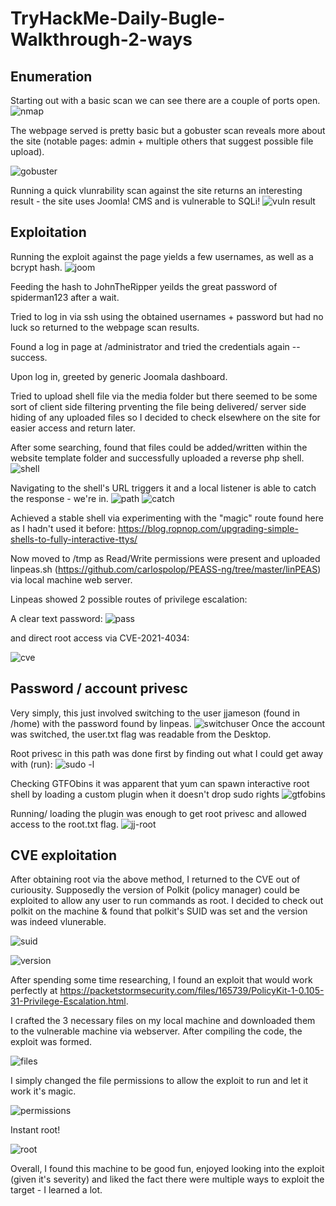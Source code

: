 # TryHackMe-Daily-Bugle-Walkthrough-2-ways

## Enumeration
Starting out with a basic scan we can see there are a couple of ports open.
![nmap](https://user-images.githubusercontent.com/103790652/218285114-f4b6987c-977e-4069-a4fe-c0d36757781e.png)

The webpage served is pretty basic but a gobuster scan reveals more about the site (notable pages: admin + multiple others that suggest possible file upload).

![gobuster](https://user-images.githubusercontent.com/103790652/218285545-78f84b84-78b8-4681-9bf4-2fe41f5f99fe.png)


Running a quick vlunrability scan against the site returns an interesting result - the site uses Joomla! CMS and is vulnerable to SQLi!
![vuln result](https://user-images.githubusercontent.com/103790652/218285261-cada9046-c786-4a7c-932f-7328a8112efc.png)

## Exploitation

Running the exploit against the page yields a few usernames, as well as a bcrypt hash.
![joom](https://user-images.githubusercontent.com/103790652/218285303-8f4b9622-a418-4c18-a0aa-91c69d3053f0.png)

Feeding the hash to JohnTheRipper yeilds the great password of spiderman123 after a wait.

Tried to log in via ssh using the obtained usernames + password but had no luck so returned to the webpage scan results.

Found a log in page at /administrator and tried the credentials again -- success.

Upon log in, greeted by generic Joomala dashboard.

Tried to upload shell file via the media folder but there seemed to be some sort of client side filtering prventing the file being delivered/ server side hiding of any uploaded files so I decided to check elsewhere on the site for easier access and return later.

After some searching, found that files could be added/written within the website template folder and successfully uploaded a reverse php shell.
![shell](https://user-images.githubusercontent.com/103790652/218285526-d0671de3-2257-46bd-928c-f1851e9a6602.png)

Navigating to the shell's URL triggers it and a local listener is able to catch the response - we're in.
![path](https://user-images.githubusercontent.com/103790652/218285613-44560eff-7cdc-41d4-9292-4b8ebdd587e4.png)
![catch](https://user-images.githubusercontent.com/103790652/218285615-231dce4d-4fbe-4f0e-93a5-7400bb196362.png)

Achieved a stable shell via experimenting with the "magic" route found here as I hadn't used it before:
https://blog.ropnop.com/upgrading-simple-shells-to-fully-interactive-ttys/

Now moved to /tmp as Read/Write permissions were present and uploaded linpeas.sh (https://github.com/carlospolop/PEASS-ng/tree/master/linPEAS) via local machine web server.

Linpeas showed 2 possible routes of privilege escalation: 

A clear text password:
![pass](https://user-images.githubusercontent.com/103790652/218285845-5e3ee25c-65e9-4112-a154-f8ecae9abb24.png)

and direct root access via CVE-2021-4034:

![cve](https://user-images.githubusercontent.com/103790652/218285862-1969f37d-9dde-46eb-9605-bc7909a72aeb.png)

## Password / account privesc

Very simply, this just involved switching to the user jjameson (found in /home) with the password found by linpeas. 
![switchuser](https://user-images.githubusercontent.com/103790652/218285981-b737f694-059e-4d87-ad43-3f57345e66fe.png)
Once the account was switched, the user.txt flag was readable from the Desktop.

Root privesc in this path was done first by finding out what I could get away with (run):
![sudo -l](https://user-images.githubusercontent.com/103790652/218285995-45da6dd1-5498-4726-98ca-e7612ded7f16.png)

Checking GTFObins it was apparent that yum can spawn interactive root shell by loading a custom plugin when it doesn't drop sudo rights
![gtfobins](https://user-images.githubusercontent.com/103790652/218286023-b2ea3946-d28d-441c-8360-567673fb6f2a.png)

Running/ loading the plugin was enough to get root privesc and allowed access to the root.txt flag.
![jj-root](https://user-images.githubusercontent.com/103790652/218286071-37b3ea09-359c-450a-b7a8-47999aef412e.png)


## CVE exploitation
After obtaining root via the above method, I returned to the CVE out of curiousity. Supposedly the version of Polkit (policy manager) could be exploited to allow any user to run commands as root.
I decided to check out polkit on the machine & found that polkit's SUID was set and the version was indeed vlunerable.

![suid](https://user-images.githubusercontent.com/103790652/218286302-bee9aebb-0550-4198-82b2-748351be29d4.png)

![version](https://user-images.githubusercontent.com/103790652/218286305-9dab0ee0-d0de-4d45-8828-810023104d77.png)

After spending some time researching, I found an exploit that would work perfectly at https://packetstormsecurity.com/files/165739/PolicyKit-1-0.105-31-Privilege-Escalation.html. 

I crafted the 3 necessary files on my local machine and downloaded them to the vulnerable machine via webserver.
After compiling the code, the exploit was formed.

![files](https://user-images.githubusercontent.com/103790652/218286421-ee1b6cb1-2d74-40b4-9dae-3a879f2efb83.png)

I simply changed the file permissions to allow the exploit to run and let it work it's magic.

![permissions](https://user-images.githubusercontent.com/103790652/218286464-fdca9dd2-c9e3-4982-9c84-13cc258768c8.png)

Instant root! 

![root](https://user-images.githubusercontent.com/103790652/218286475-d6f9094d-7684-49f1-95df-2c5bd6af83ee.png)


Overall, I found this machine to be good fun, enjoyed looking into the exploit (given it's severity) and liked the fact there were multiple ways to exploit the target - I learned a lot.



















